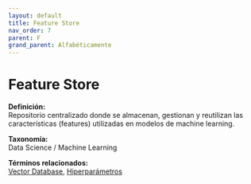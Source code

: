 ```yaml
---
layout: default
title: Feature Store
nav_order: 7
parent: F
grand_parent: Alfabéticamente
---
```


# Feature Store

**Definición:**  
Repositorio centralizado donde se almacenan, gestionan y reutilizan las características (features) utilizadas en modelos de machine learning.

**Taxonomía:**  
Data Science / Machine Learning

**Términos relacionados:**  
[Vector Database](https://maleniski.github.io/diccionario-angl-tec-mx/docs/alfabeticamente/V/vector-database.html), [Hiperparámetros](https://maleniski.github.io/diccionario-angl-tec-mx/docs/alfabeticamente/H/hiperparmetros.html)
